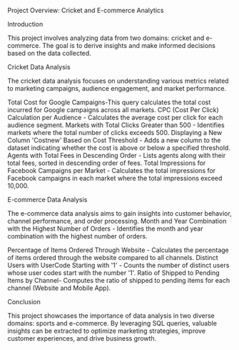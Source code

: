 Project Overview: Cricket and E-commerce Analytics

Introduction

This project involves analyzing data from two domains: cricket and e-commerce. The goal is to derive insights and make informed decisions based on the data collected.

Cricket Data Analysis

The cricket data analysis focuses on understanding various metrics related to marketing campaigns, audience engagement, and market performance.

Total Cost for Google Campaigns-This query calculates the total cost incurred for Google campaigns across all markets.
CPC (Cost Per Click) Calculation per Audience - Calculates the average cost per click for each audience segment.
Markets with Total Clicks Greater than 500 - Identifies markets where the total number of clicks exceeds 500.
Displaying a New Column 'Costnew' Based on Cost Threshold - Adds a new column to the dataset indicating whether the cost is above or below a specified threshold.
Agents with Total Fees in Descending Order - Lists agents along with their total fees, sorted in descending order of fees.
Total Impressions for Facebook Campaigns per Market - Calculates the total impressions for Facebook campaigns in each market where the total impressions exceed 10,000.

E-commerce Data Analysis

The e-commerce data analysis aims to gain insights into customer behavior, channel performance, and order processing.
Month and Year Combination with the Highest Number of Orders - Identifies the month and year combination with the highest number of orders.

Percentage of Items Ordered Through Website - Calculates the percentage of items ordered through the website compared to all channels.
Distinct Users with UserCode Starting with '1' - Counts the number of distinct users whose user codes start with the number '1'.
Ratio of Shipped to Pending Items by Channel- Computes the ratio of shipped to pending items for each channel (Website and Mobile App).

Conclusion

This project showcases the importance of data analysis in two diverse domains: sports and e-commerce. By leveraging SQL queries, valuable insights can be extracted to optimize marketing strategies, improve customer experiences, and drive business growth.


